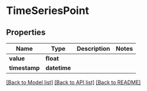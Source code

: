 # TimeSeriesPoint

## Properties
Name | Type | Description | Notes
------------ | ------------- | ------------- | -------------
**value** | **float** |  | 
**timestamp** | **datetime** |  | 

[[Back to Model list]](../README.md#documentation-for-models) [[Back to API list]](../README.md#documentation-for-api-endpoints) [[Back to README]](../README.md)

